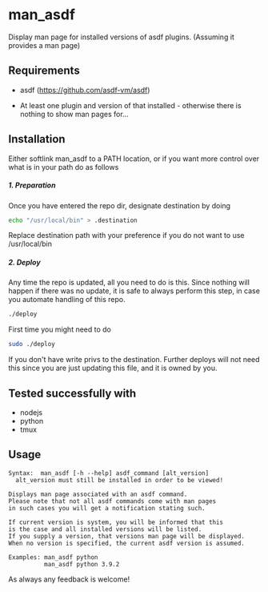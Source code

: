 # man_asdf

Display man page for installed versions of asdf plugins. (Assuming it provides a man page)

## Requirements

- asdf (https://github.com/asdf-vm/asdf)

- At least one plugin and version of that installed - otherwise there is nothing to show man pages for...

## Installation

Either softlink man_asdf to a PATH location, or if you want more control over what is in your path do as follows

##### 1. Preparation

Once you have entered the repo dir, designate destination by doing

```bash
echo "/usr/local/bin" > .destination
```

Replace destination path with your preference if you do not want to use
/usr/local/bin

##### 2. Deploy

Any time the repo is updated, all you need to do is this.
Since nothing will happen if there was no update, it is safe to always perform this step, in case you automate handling of this repo.

```bash
./deploy
```

First time you might need to do

```bash
sudo ./deploy
```

If you don't have write privs to the destination. Further deploys will not need this since you are just updating this file, and it is owned by you.

## Tested successfully with

- nodejs
- python
- tmux

## Usage

```
Syntax:  man_asdf [-h --help] asdf_command [alt_version]
  alt_version must still be installed in order to be viewed!

Displays man page associated with an asdf command.
Please note that not all asdf commands come with man pages
in such cases you will get a notification stating such.

If current version is system, you will be informed that this
is the case and all installed versions will be listed.
If you supply a version, that versions man page will be displayed.
When no version is specified, the current asdf version is assumed.

Examples: man_asdf python
          man_asdf python 3.9.2
```

As always any feedback is welcome!
